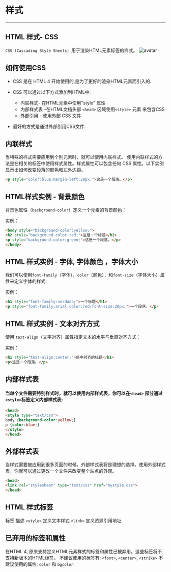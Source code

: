 # 样式
---

## HTML 样式- CSS

`CSS (Cascading Style Sheets) `用于渲染HTML元素标签的样式。
![avatar](https://hullis.github.io/tuchuang/vuepress/20210904103038640.png)

## 如何使用CSS

- CSS 是在 HTML 4 开始使用的,是为了更好的渲染HTML元素而引入的.
- CSS 可以通过以下方式添加到HTML中:

	- 内联样式- 在HTML元素中使用"style" 属性
	- 内部样式表 -在HTML文档头部 `<head>` 区域使用`<style>` 元素 来包含CSS
	- 外部引用 - 使用外部 CSS 文件

- 最好的方式是通过外部引用CSS文件.

## 内联样式

当特殊的样式需要应用到个别元素时，就可以使用内联样式。 使用内联样式的方法是在相关的标签中使用样式属性。样式属性可以包含任何 CSS 属性。以下实例显示出如何改变段落的颜色和左外边距。
```html
<p style="color:blue;margin-left:20px;">这是一个段落。</p>
```

## HTML样式实例 - 背景颜色

背景色属性（`background-color`）定义一个元素的背景颜色：

实例：
```html
<body style="background-color:yellow;">
<h2 style="background-color:red;">这是一个标题</h2>
<p style="background-color:green;">这是一个段落。</p>
</body>
```

## HTML 样式实例 - 字体, 字体颜色 ，字体大小

我们可以使用`font-family`（字体），`color`（颜色），和`font-size`（字体大小）属性来定义字体的样式:

实例：
```html
<h1 style="font-family:verdana;">一个标题</h1>
<p style="font-family:arial;color:red;font-size:20px;">一个段落。</p>
```

## HTML 样式实例 - 文本对齐方式

使用 `text-align`（文字对齐）属性指定文本的水平与垂直对齐方式：

实例：
```html
<h1 style="text-align:center;">居中对齐的标题</h1>
<p>这是一个段落。</p>
```

## 内部样式表

#### 当单个文件需要特别样式时，就可以使用内部样式表。你可以在`<head>` 部分通过 `<style>`标签定义内部样式表:
```html
<head>
<style type="text/css">
body {background-color:yellow;}
p {color:blue;}
</style>
</head>
```

## 外部样式表
当样式需要被应用到很多页面的时候，外部样式表将是理想的选择。使用外部样式表，你就可以通过更改一个文件来改变整个站点的外观。

```html
<head>
<link rel="stylesheet" type="text/css" href="mystyle.css">
</head>
```

## HTML 样式标签
标签	描述
`<style>`	定义文本样式
`<link>`	定义资源引用地址

## 已弃用的标签和属性

在HTML 4, 原来支持定义HTML元素样式的标签和属性已被弃用。这些标签将不支持新版本的HTML标签。
不建议使用的标签有: `<font>`, `<center>`, `<strike>`
不建议使用的属性: `color` 和 `bgcolor`.